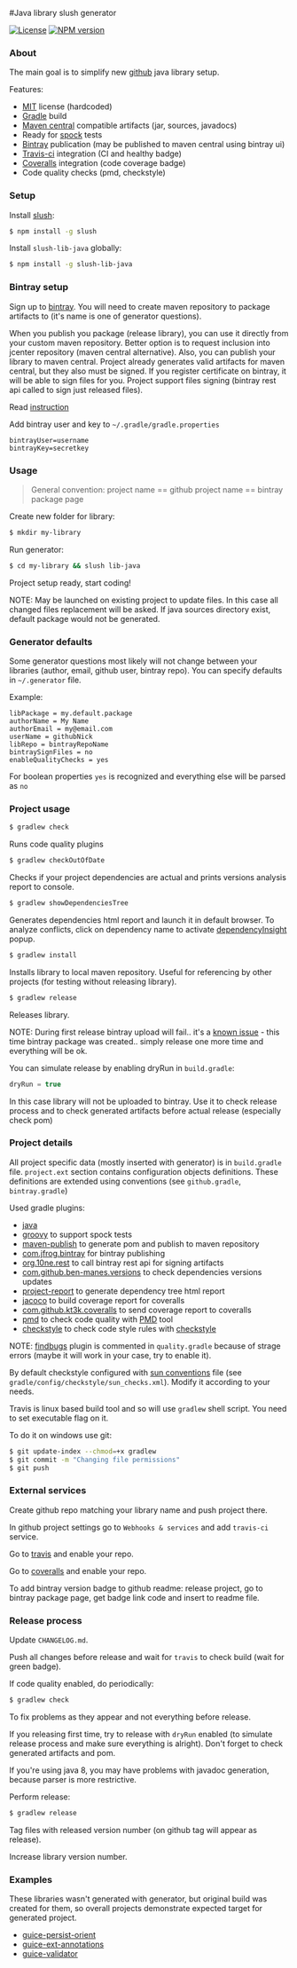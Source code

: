#Java library slush generator

[![License](http://img.shields.io/badge/license-MIT-blue.svg?style=flat)](http://www.opensource.org/licenses/MIT)
[![NPM version](http://img.shields.io/npm/v/slush-lib-java.svg?style=flat)](http://badge.fury.io/js/slush-lib-java)

### About

The main goal is to simplify new [github](https://github.com) java library setup. 

Features:
* [MIT](http://opensource.org/licenses/MIT) license (hardcoded)
* [Gradle](http://www.gradle.org/) build
* [Maven central](http://search.maven.org/) compatible artifacts (jar, sources, javadocs)
* Ready for [spock](https://code.google.com/p/spock/) tests
* [Bintray](https://bintray.com/) publication (may be published to maven central using bintray ui)
* [Travis-ci](https://travis-ci.org/) integration (CI and healthy badge)
* [Coveralls](http://coveralls.io/) integration (code coverage badge)
* Code quality checks (pmd, checkstyle)

### Setup

Install [slush](http://slushjs.github.io/):

```bash
$ npm install -g slush
```

Install `slush-lib-java` globally:

```bash
$ npm install -g slush-lib-java
```

### Bintray setup

Sign up to [bintray](https://bintray.com/).
You will need to create maven repository to package artifacts to (it's name is one of generator questions).

When you publish you package (release library), you can use it directly from your custom maven repository.
Better option is to request inclusion into jcenter repository (maven central alternative).
Also, you can publish your library to maven central. Project already generates valid artifacts for maven central, but
they also must be signed. If you register certificate on bintray, it will be able to sign files for you.
Project support files signing (bintray rest api called to sign just released files).

Read [instruction](https://medium.com/@vyarus/the-hard-way-to-maven-central-c9e16d163acc)

Add bintray user and key to `~/.gradle/gradle.properties`

```
bintrayUser=username
bintrayKey=secretkey
```

### Usage

> General convention: project name == github project name == bintray package page

Create new folder for library:

```bash
$ mkdir my-library
```

Run generator:

```bash
$ cd my-library && slush lib-java
```

Project setup ready, start coding!

NOTE: May be launched on existing project to update files. In this case all changed files replacement will be asked.
If java sources directory exist, default package would not be generated.

### Generator defaults

Some generator questions most likely will not change between your libraries (author, email, github user, bintray repo).
You can specify defaults in `~/.generator` file.

Example:
```
libPackage = my.default.package
authorName = My Name
authorEmail = my@email.com
userName = githubNick
libRepo = bintrayRepoName
bintraySignFiles = no
enableQualityChecks = yes
```

For boolean properties `yes` is recognized and everything else will be parsed as `no`

### Project usage

```bash
$ gradlew check
```

Runs code quality plugins

```bash
$ gradlew checkOutOfDate
```

Checks if your project dependencies are actual and prints versions analysis report to console.

```bash
$ gradlew showDependenciesTree
```

Generates dependencies html report and launch it in default browser.
To analyze conflicts, click on dependency name to activate 
[dependencyInsight](http://www.gradle.org/docs/current/groovydoc/org/gradle/api/tasks/diagnostics/DependencyInsightReportTask.html) popup.

```bash
$ gradlew install
```

Installs library to local maven repository. Useful for referencing by other projects (for testing without releasing library).

```bash
$ gradlew release
```

Releases library.

NOTE: During first release bintray upload will fail.. it's a [known issue](https://github.com/bintray/gradle-bintray-plugin/issues/30) - 
this time bintray package was created.. simply release one more time and everything will be ok.

You can simulate release by enabling dryRun in `build.gradle`:

```groovy
dryRun = true
```

In this case library will not be uploaded to bintray.
Use it to check release process and to check generated artifacts before actual release (especially check pom)


### Project details

All project specific data (mostly inserted with generator) is in `build.gradle` file.
`project.ext` section contains configuration objects definitions. 
These definitions are extended using conventions (see `github.gradle`, `bintray.gradle`)

Used gradle plugins:
* [java](http://www.gradle.org/docs/current/userguide/java_plugin.html)
* [groovy](http://www.gradle.org/docs/current/userguide/groovy_plugin.html) to support spock tests
* [maven-publish](http://www.gradle.org/docs/current/userguide/publishing_maven.html) to generate pom and publish to maven repository
* [com.jfrog.bintray](https://github.com/bintray/gradle-bintray-plugin) for bintray publishing
* [org.10ne.rest](https://github.com/noamt/rest-gradle-plugin) to call bintray rest api for signing artifacts
* [com.github.ben-manes.versions](https://github.com/ben-manes/gradle-versions-plugin) to check dependencies versions updates
* [project-report](http://www.gradle.org/docs/current/userguide/project_reports_plugin.html) to generate dependency tree html report
* [jacoco](http://www.gradle.org/docs/current/userguide/jacoco_plugin.html) to build coverage report for coveralls
* [com.github.kt3k.coveralls](https://github.com/kt3k/coveralls-gradle-plugin) to send coverage report to coveralls
* [pmd](http://www.gradle.org/docs/current/userguide/pmd_plugin.html) to check code quality with [PMD](http://pmd.sourceforge.net/) tool
* [checkstyle](http://www.gradle.org/docs/current/userguide/checkstyle_plugin.html) to check code style rules with [checkstyle](http://checkstyle.sourceforge.net/index.html)

NOTE: [findbugs](http://www.gradle.org/docs/current/userguide/findbugs_plugin.html) plugin is commented in `quality.gradle` 
because of strage errors (maybe it will work in your case, try to enable it).

By default checkstyle configured with [sun conventions](http://java.sun.com/docs/codeconv/) file 
(see `gradle/config/checkstyle/sun_checks.xml`).
Modify it according to your needs.

Travis is linux based build tool and so will use `gradlew` shell script.
You need to set executable flag on it.

To do it on windows use git:

```bash
$ git update-index --chmod=+x gradlew
$ git commit -m "Changing file permissions"
$ git push
```

### External services

Create github repo matching your library name and push project there.

In github project settings go to `Webhooks & services` and add `travis-ci` service.

Go to [travis](https://travis-ci.org/) and enable your repo.

Go to [coveralls](http://coveralls.io/) and enable your repo.

To add bintray version badge to github readme: release project, go to bintray package page, get badge link code and insert to readme file.

### Release process

Update `CHANGELOG.md`.

Push all changes before release and wait for `travis` to check build (wait for green badge).

If code quality enabled, do periodically:

```bash
$ gradlew check
```

To fix problems as they appear and not everything before release.

If you releasing first time, try to release with `dryRun` enabled (to simulate release process and make sure everything is alright).
Don't forget to check generated artifacts and pom.

If you're using java 8, you may have problems with javadoc generation, because parser is more restrictive.

Perform release:

```bash
$ gradlew release
```

Tag files with released version number (on github tag will appear as release). 

Increase library version number.

### Examples

These libraries wasn't generated with generator, but original build was created for them, 
so overall projects demonstrate expected target for generated project.

* [guice-persist-orient](https://github.com/xvik/guice-persist-orient)
* [guice-ext-annotations](https://github.com/xvik/guice-ext-annotations)
* [guice-validator](https://github.com/xvik/guice-validator)
